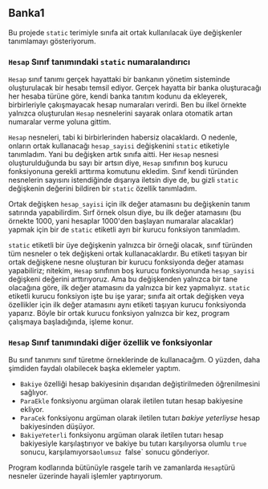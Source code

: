 ﻿## Banka1
Bu projede `static` terimiyle sınıfa ait ortak kullanılacak
üye değişkenler tanımlamayı gösteriyorum.

### `Hesap` Sınıf tanımındaki `static` numaralandırıcı
`Hesap` sınıf tanımı gerçek hayattaki bir bankanın yönetim
sisteminde oluşturulacak bir hesabı temsil ediyor.
Gerçek hayatta bir banka oluşturacağı her hesaba türüne
göre, kendi banka tanıtım kodunu da ekleyerek, birbirleriyle
çakışmayacak hesap numaraları verirdi. Ben bu ilkel örnekte
yalnızca oluşturulan `Hesap` nesnelerini sayarak onlara
otomatik artan numaralar verme yoluna gittim.

`Hesap` nesneleri, tabi ki birbirlerinden habersiz olacaklardı.
O nedenle, onların ortak kullanacağı `hesap_sayisi` değişkenini
`static` etiketiyle tanımladım. Yani bu değişken artık sınıfa
aitti. Her `Hesap` nesnesi oluşturulduğunda bu sayı bir artsın
diye, `Hesap` sınıfının boş kurucu fonksiyonuna gerekli
arttırma komutunu ekledim. Sınıf kendi türünden nesnelerin
sayısını istendiğinde dışarıya iletsin diye de,
bu gizli `static` değişkenin değerini bildiren bir `static`
özellik tanımladım.

Ortak değişken `hesap_sayisi` için ilk değer atamasını
bu değişkenin tanım satırında yapabilirdim.
Sırf örnek olsun diye, bu ilk değer atamasını
(bu örnekte 1000, yani hesaplar 1000'den başlayan
numaralar alacaklar) yapmak için bir de `static`
etiketli ayrı bir kurucu fonksiyon tanımladım.

`static` etiketli bir üye değişkenin yalnızca
bir örneği olacak, sınıf türünden tüm nesneler
o tek değişkeni ortak kullanacaklardır.
Bu etiketi taşıyan bir ortak değişkene nesne
oluşturan bir kurucu fonksiyonda değer ataması
yapabiliriz; nitekim, `Hesap` sınıfının boş
kurucu fonksiyonunda `hesap_sayisi` değişkeni
değerini arttırıyoruz. Ama bu değişkenden yalnızca
bir tane olacağına göre, ilk değer atamasını da
yalnızca bir kez yapmalıyız. `static` etiketli kurucu
fonksiyon işte bu işe yarar; sınıfa ait ortak değişken
veya özellikler için ilk değer atamasını aynı etiketi
taşıyan kurucu fonksiyonda yaparız. Böyle bir ortak
kurucu fonksiyon yalnızca bir kez, program çalışmaya
başladığında, işleme konur.

### `Hesap` Sınıf tanımındaki diğer özellik ve fonksiyonlar
Bu sınıf tanımını sınıf türetme örneklerinde de kullanacağım.
O yüzden, daha şimdiden faydalı olabilecek başka eklemeler yaptım.
- `Bakiye` özelliği hesap bakiyesinin dışarıdan değiştirilmeden
  öğrenilmesini sağlıyor.
- `ParaEkle` fonksiyonu argüman olarak iletilen tutarı
  hesap bakiyesine ekliyor.
- `ParaCek` fonksiyonu argüman olarak iletilen tutarı
  *bakiye yeterliyse* hesap bakiyesinden düşüyor.
- `BakiyeYeterli` fonksiyonu argüman olarak iletilen tutarı
  hesap bakiyesiyle karşılaştırıyor ve bakiye bu tutarı
  karşılıyorsa olumlu `true` sonucu,
  karşılamıyorsa`olumsuz `false` sonucu gönderiyor.

Program kodlarında bütünüyle rasgele tarih ve zamanlarda
`Hesap`türü nesneler üzerinde hayali işlemler yaptırıyorum.